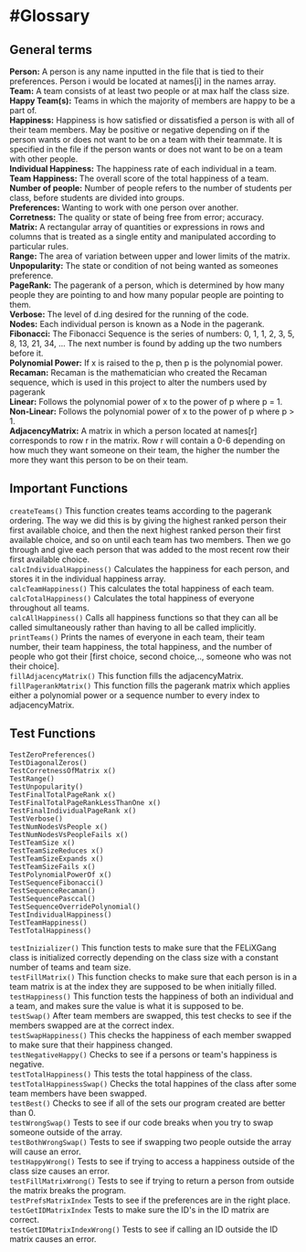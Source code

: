 #Glossary
==========

General terms
-------------
**Person:** A person is any name inputted in the file that is tied to their preferences. Person i would be located at names[i] in the names array. <br />
**Team:** A team consists of at least two people or at max half the class size. <br />
**Happy Team(s):** Teams in which the majority of members are happy to be a part of. <br />
**Happiness:** Happiness is how satisfied or dissatisfied a person is with all of their team members. May be positive or negative depending on if the person wants or does not want to be on a team with their teammate. It is specified in the file if the person wants or does not want to be on a team with other people. <br />
**Individual Happiness:** The happiness rate of each individual in a team. <br />
**Team Happiness:** The overall score of the total happiness of a team. <br />
**Number of people:** Number of people refers to the number of students per class, before students are divided into groups. </br>
**Preferences:** Wanting to work with one person over another. </br>
**Corretness:** The quality or state of being free from error; accuracy. </br>
**Matrix:** A rectangular array of quantities or expressions in rows and columns that is treated as a single entity and manipulated according to particular rules. </br>
**Range:** The area of variation between upper and lower limits of the matrix. </br>
**Unpopularity:** The state or condition of not being wanted as someones preference. </br>
**PageRank:** The pagerank of a person, which is determined by how many people they are pointing to and how many popular people are pointing to them. </br>
**Verbose:** The level of d.ing desired for the running of the code. </br>
**Nodes:** Each individual person is known as a Node in the pagerank. </br>
**Fibonacci:** The Fibonacci Sequence is the series of numbers: 0, 1, 1, 2, 3, 5, 8, 13, 21, 34, ... The next number is found by adding up the two numbers before it. <br/>
**Polynomial Power:** If x is raised to the p, then p is the polynomial power. </br>
**Recaman:** Recaman is the mathematician who created the Recaman sequence, which is used in this project to alter the numbers used by pagerank</br>
**Linear:** Follows the polynomial power of x to the power of p where p = 1. </br>
**Non-Linear:** Follows the polynomial power of x to the power of p where p > 1. </br>
**AdjacencyMatrix:** A matrix in which a person located at names[r] corresponds to row r in the matrix. Row r will contain a 0-6 depending on how much they want someone on their team, the higher the number the more they want this person to be on their team.

Important Functions
--------------------
```createTeams()``` This function creates teams according to the pagerank ordering. The way we did this is by giving the highest ranked person their first available choice, and then the next highest ranked person their first available choice, and so on until each team has two members. Then we go through and give each person that was added to the most recent row their first available choice.  </br >
```calcIndividualHappiness()``` Calculates the happiness for each person, and stores it in the individual happiness array. </br >
```calcTeamHappiness()``` This calculates the total happiness of each team. </br >
```calcTotalHappiness()``` Calculates the total happiness of everyone throughout all teams. </br >
```calcAllHappiness()``` Calls all happiness functions so that they can all be called simultaneously rather than having to all be called implicitly. </br >
```printTeams()``` Prints the names of everyone in each team, their team number, their team happiness, the total happiness, and the number of people who got their [first choice, second choice,.., someone who was not their choice]. </br >
```fillAdjacencyMatrix()``` This function fills the adjacencyMatrix. 
```fillPagerankMatrix()``` This function fills the pagerank matrix which applies either a polynomial power or a sequence number to every index to adjacencyMatrix.

Test Functions
---------
```TestZeroPreferences() ``` </br >
```TestDiagonalZeros()``` </br >
```TestCorretnessOfMatrix x()``` </br >
```TestRange()``` </br >
```TestUnpopularity()``` </br >
```TestFinalTotalPageRank x()``` </br >
```TestFinalTotalPageRankLessThanOne x()``` </br >
```TestFinalIndividualPageRank x()``` </br >
```TestVerbose()``` </br >
```TestNumNodesVsPeople x()``` </br >
```TestNumNodesVsPeopleFails x()``` </br >
```TestTeamSize x()``` </br >
```TestTeamSizeReduces x()``` </br >
```TestTeamSizeExpands x()``` </br >
```TestTeamSizeFails x()``` </br >
```TestPolynomialPowerOf x()``` </br >
```TestSequenceFibonacci()``` </br >
```TestSequenceRecaman()``` </br >
```TestSequencePasccal()``` </br >
```TestSequenceOverridePolynomial()``` </br >
```TestIndividualHappiness()``` </br >
```TestTeamHappiness()``` </br >
```TestTotalHappiness()``` </br >

```testInizializer()``` This function tests to make sure that the FELiXGang class is initialized correctly depending on the class size with a constant number of teams and team size. </br >
```testFillMatrix()```  This function checks to make sure that each person is in a team matrix is at the index they are supposed to be when initially filled. </br >
```testHappiness()``` This function tests the happiness of both an individual and a team, and makes sure the value is what it is supposed to be. </br >
```testSwap()``` After team members are swapped, this test checks to see if the members swapped are at the correct index. </br >
```testSwapHappiness()``` This checks the happiness of each member swapped to make sure that their happiness changed. </br >
```testNegativeHappy()``` Checks to see if a persons or team's happiness is negative.  </br >
```testTotalHappiness()``` This tests the total happiness of the class. </br >
```testTotalHappinessSwap()``` Checks the total happines of the class after some team members have been swapped. </br >
```testBest()``` Checks to see if all of the sets our program created are better than 0. </br >
```testWrongSwap()``` Tests to see if our code breaks when you try to swap someone outside of the array. </br >
```testBothWrongSwap()``` Tests to see if swapping two people outside the array will cause an error. </br >
```testHappyWrong()``` Tests to see if trying to access a happiness outside of the class size causes an error. </br >
```testFillMatrixWrong()``` Tests to see if trying to return a person from outside the matrix breaks the program. </br >
```testPrefsMatrixIndex``` Tests to see if the preferences are in the right place. </br >
```testGetIDMatrixIndex``` Tests to make sure the ID's in the ID matrix are correct. </br >
```testGetIDMatrixIndexWrong()``` Tests to see if calling an ID outside the ID matrix causes an error. </br >